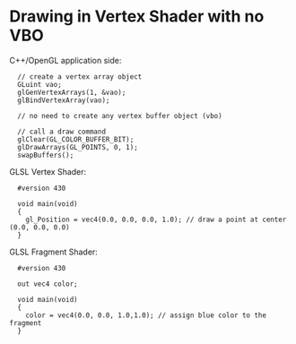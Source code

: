 # Drawing in Vertex Shader with no VBO

C++/OpenGL application side:

```
  // create a vertex array object
  GLuint vao;
  glGenVertexArrays(1, &vao);
  glBindVertexArray(vao);

  // no need to create any vertex buffer object (vbo)

  // call a draw command
  glClear(GL_COLOR_BUFFER_BIT);
  glDrawArrays(GL_POINTS, 0, 1);
  swapBuffers();
```

GLSL Vertex Shader:

```
  #version 430
  
  void main(void)
  {
  	gl_Position = vec4(0.0, 0.0, 0.0, 1.0); // draw a point at center (0.0, 0.0, 0.0)
  }
```

GLSL Fragment Shader:

```
  #version 430
  
  out vec4 color;
  
  void main(void)
  {
  	color = vec4(0.0, 0.0, 1.0,1.0); // assign blue color to the fragment
  }
```
